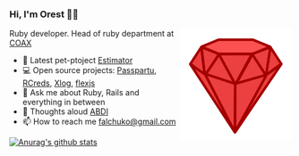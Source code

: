 ### Hi, I'm Orest 👨‍💻
 
<img align="right" src="https://github.com/OrestF/OrestF/blob/master/ruby_icon.png" width=200px height=200px/>

Ruby developer. Head of ruby department at [COAX](https://coaxsoft.com)

* 🔭  Latest pet-ptoject [Estimator](https://github.com/OrestF/estimator_v2)
* 💻  Open source projects:
[Passpartu](https://rubygems.org/gems/passpartu),
[RCreds](https://rubygems.org/gems/r_creds),
[Xlog](https://rubygems.org/gems/xlog),
[flexjs](https://flexjs.herokuapp.com)
* 💬  Ask me about Ruby, Rails and everything in between
* 🤔  Thoughts aloud [ABDI](https://github.com/OrestF/OrestF/blob/master/abdi/ABDI_architecture.md)
* 📫  How to reach me falchuko@gmail.com

[![Anurag's github stats](https://github-readme-stats.vercel.app/api?username=OrestF&count_private=true&show_icons=true&include_all_commits=true&hide_title=true)](https://github.com/anuraghazra/github-readme-stats)
